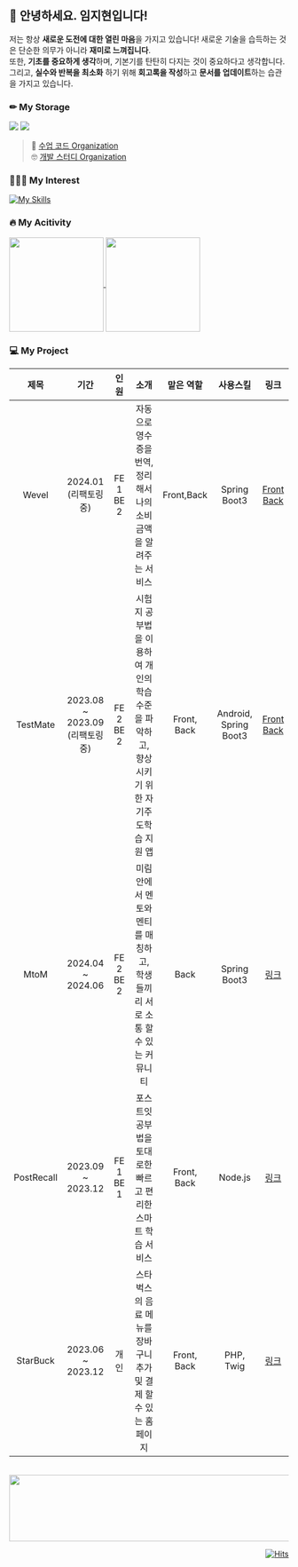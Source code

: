 
## 👋 안녕하세요. 임지현입니다! 
저는 항상 **새로운 도전에 대한 열린 마음**을 가지고 있습니다! 새로운 기술을 습득하는 것은 단순한 의무가 아니라 **재미로 느껴집니다**. <br>
또한, **기초를 중요하게 생각**하며, 기본기를 탄탄히 다지는 것이 중요하다고 생각합니다. <br>
그리고, **실수와 반복을 최소화** 하기 위해 **회고록을 작성**하고 **문서를 업데이트**하는 습관을 가지고 있습니다.

### ✏ My Storage
  <a href="https://velog.io/@phinsso/posts"><img src="https://img.shields.io/badge/velog-20c997.svg?style=for-the-badge&logo=velog&logoColor=white"/></a>
    </div>
      <a href="https://rei050r.tistory.com"><img src="https://img.shields.io/badge/tistory-FF4500?style=for-the-badge&logo=tistory&logoColor=white"/></a>
    </div>


> 🏫 [수업 코드 Organization](https://github.com/school-note) <br>
> 🤓 [개발 스터디 Organization](https://github.com/jh-study-note)

### 💁🏻‍♀️ My Interest
<!-- <code><img height="35" src="https://skills.thijs.gg/icons?i=rust&theme=light"></code>
<code><img height="35" src="https://skills.thijs.gg/icons?i=go&theme=light"></code>
<code><img height="35" src="https://skills.thijs.gg/icons?i=spring&theme=light"></code>
<code><img height="35" src="https://skills.thijs.gg/icons?i=sequelize&theme=light"></code>
<code><img height="35" src="https://skills.thijs.gg/icons?i=redis&theme=light"></code>
<code><img height="35" src="https://skills.thijs.gg/icons?i=aws&theme=light"></code>
<code><img height="35" src="https://skills.thijs.gg/icons?i=docker&theme=light"></code>
<code><img height="35" src="https://skills.thijs.gg/icons?i=notion&theme=light"></code>
<code><img height="35" src="https://skills.thijs.gg/icons?i=obsidian&theme=dark"></code>
--> 
[![My Skills](https://skillicons.dev/icons?i=typescript,docker,nest,spring,hibernate,gradle,linux,aws,redis,gitlab,obsidian,notion)](https://skillicons.dev)

### 🔥 My Acitivity

<a href="https://github.com/mic050r/github-readme-stats">
  <img height=170 align="center" src="https://github-readme-stats.vercel.app/api?username=mic050r" />
</a>

<a href="https://git.io/streak-stats">
  <img height=170 align="center" src="https://streak-stats.demolab.com?user=mic050r&theme=transparent" />
</a> 


### 💻 My Project

<div align="center">

| 제목 | 기간 | 인원 | 소개 | 맡은 역할 | 사용스킬 | 링크 |
| :--------: | :-----: | :---------: | :-------: | :-------: | :------: | :---------: |
| Wevel | 2024.01 <br> (리팩토링중) | FE 1 BE 2 | 자동으로 영수증을 번역, 정리해서 나의 소비금액을 알려주는 서비스 | Front,Back | Spring Boot3 | [Front](https://github.com/23JGP/Wevel_App) [Back](https://github.com/23JGP/Wevel_Server) |
| TestMate | 2023.08 ~ 2023.09<br> (리팩토링중) | FE 2 BE 2 | 시험지 공부법을 이용하여 개인의 학습 수준을 파악하고, 향상시키기 위한 자기주도학습 지원 앱 | Front, Back | Android, Spring Boot3 | [Front](https://github.com/2023-Test-mate/test-mate-android) [Back](https://github.com/2023-Test-mate/test-mate-back-ver2) |
| MtoM | 2024.04 ~ 2024.06 | FE 2 BE 2 | 미림 안에서 멘토와 멘티를 매칭하고, 학생들끼리 서로 소통 할 수 있는 커뮤니티 | Back | Spring Boot3 | [링크](https://github.com/2024-ITShow-MToM/MtoM-Back) |
| PostRecall | 2023.09 ~ 2023.12 | FE 1 BE 1 | 포스트잇 공부법을 토대로한 빠르고 편리한 스마트 학습 서비스 | Front, Back | Node.js | [링크](https://github.com/PostRecall/PostRecall-BE) |
| StarBuck | 2023.06 ~ 2023.12 | 개인 | 스타벅스의 음료 메뉴를 장바구니 추가 및 결제 할 수 있는 홈페이지 | Front, Back | PHP, Twig | [링크](https://github.com/mic050r/StarBucks) |
</div>

<br>

<a href="https://github.com/devxb/gitanimals">
  <img
    src="https://render.gitanimals.org/lines/mic050r"
    width="600"
    height="120"
  />
</a>
  
<br>
<p align="right">
  <a href="https://github.com/mic050r/hit-counter">
    <img src="https://hits.seeyoufarm.com/api/count/incr/badge.svg?url=https%3A%2F%2Fgithub.com%2Fmic050r%2Fhit-counter&count_bg=%23000000&title_bg=%23000000&icon=github.svg&icon_color=%23FFFFFF&title=hits&edge_flat=false" alt="Hits">
  </a>
</p>


